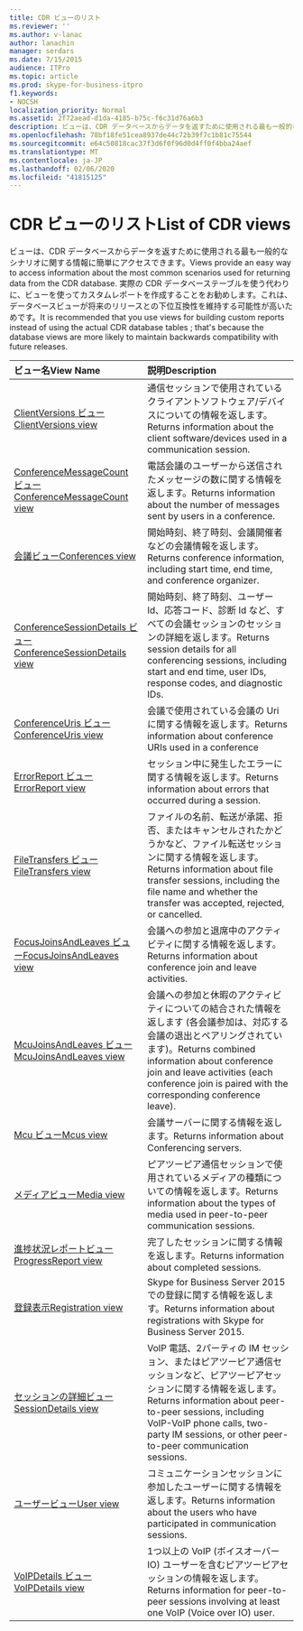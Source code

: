 ```yaml
---
title: CDR ビューのリスト
ms.reviewer: ''
ms.author: v-lanac
author: lanachin
manager: serdars
ms.date: 7/15/2015
audience: ITPro
ms.topic: article
ms.prod: skype-for-business-itpro
f1.keywords:
- NOCSH
localization_priority: Normal
ms.assetid: 2f72aead-d1da-4185-b75c-f6c31d76a6b3
description: ビューは、CDR データベースからデータを返すために使用される最も一般的なシナリオに関する情報に簡単にアクセスできます。 実際の CDR データベーステーブルを使う代わりに、ビューを使ってカスタムレポートを作成することをお勧めします。これは、データベースビューが将来のリリースとの下位互換性を維持する可能性が高いためです。
ms.openlocfilehash: 78bf18fe51cea8937de44c72b39f7c1b81c75544
ms.sourcegitcommit: e64c50818cac37f3d6f0f96d0d4ff0f4bba24aef
ms.translationtype: MT
ms.contentlocale: ja-JP
ms.lasthandoff: 02/06/2020
ms.locfileid: "41815125"
---
```

# <a name="list-of-cdr-views"></a><span data-ttu-id="526b2-104">CDR ビューのリスト</span><span class="sxs-lookup"><span data-stu-id="526b2-104">List of CDR views</span></span>
 
<span data-ttu-id="526b2-105">ビューは、CDR データベースからデータを返すために使用される最も一般的なシナリオに関する情報に簡単にアクセスできます。</span><span class="sxs-lookup"><span data-stu-id="526b2-105">Views provide an easy way to access information about the most common scenarios used for returning data from the CDR database.</span></span> <span data-ttu-id="526b2-106">実際の CDR データベーステーブルを使う代わりに、ビューを使ってカスタムレポートを作成することをお勧めします。これは、データベースビューが将来のリリースとの下位互換性を維持する可能性が高いためです。</span><span class="sxs-lookup"><span data-stu-id="526b2-106">It is recommended that you use views for building custom reports instead of using the actual CDR database tables ; that's because the database views are more likely to maintain backwards compatibility with future releases.</span></span>
  
|<span data-ttu-id="526b2-107">**ビュー名**</span><span class="sxs-lookup"><span data-stu-id="526b2-107">**View Name**</span></span>|<span data-ttu-id="526b2-108">**説明**</span><span class="sxs-lookup"><span data-stu-id="526b2-108">**Description**</span></span>|
|:-----|:-----|
|[<span data-ttu-id="526b2-109">ClientVersions ビュー</span><span class="sxs-lookup"><span data-stu-id="526b2-109">ClientVersions view</span></span>](clientversions-0.md) <br/> |<span data-ttu-id="526b2-110">通信セッションで使用されているクライアントソフトウェア/デバイスについての情報を返します。</span><span class="sxs-lookup"><span data-stu-id="526b2-110">Returns information about the client software/devices used in a communication session.</span></span>  <br/> |
|[<span data-ttu-id="526b2-111">ConferenceMessageCount ビュー</span><span class="sxs-lookup"><span data-stu-id="526b2-111">ConferenceMessageCount view</span></span>](conferencemessagecount-0.md) <br/> |<span data-ttu-id="526b2-112">電話会議のユーザーから送信されたメッセージの数に関する情報を返します。</span><span class="sxs-lookup"><span data-stu-id="526b2-112">Returns information about the number of messages sent by users in a conference.</span></span>  <br/> |
|[<span data-ttu-id="526b2-113">会議ビュー</span><span class="sxs-lookup"><span data-stu-id="526b2-113">Conferences view</span></span>](conferences-0.md) <br/> |<span data-ttu-id="526b2-114">開始時刻、終了時刻、会議開催者などの会議情報を返します。</span><span class="sxs-lookup"><span data-stu-id="526b2-114">Returns conference information, including start time, end time, and conference organizer.</span></span>  <br/> |
|[<span data-ttu-id="526b2-115">ConferenceSessionDetails ビュー</span><span class="sxs-lookup"><span data-stu-id="526b2-115">ConferenceSessionDetails view</span></span>](conferencesessiondetails.md) <br/> |<span data-ttu-id="526b2-116">開始時刻、終了時刻、ユーザー Id、応答コード、診断 Id など、すべての会議セッションのセッションの詳細を返します。</span><span class="sxs-lookup"><span data-stu-id="526b2-116">Returns session details for all conferencing sessions, including start and end time, user IDs, response codes, and diagnostic IDs.</span></span>  <br/> |
|[<span data-ttu-id="526b2-117">ConferenceUris ビュー</span><span class="sxs-lookup"><span data-stu-id="526b2-117">ConferenceUris view</span></span>](conferenceuris-0.md) <br/> |<span data-ttu-id="526b2-118">会議で使用されている会議の Uri に関する情報を返します。</span><span class="sxs-lookup"><span data-stu-id="526b2-118">Returns information about conference URIs used in a conference</span></span>  <br/> |
|[<span data-ttu-id="526b2-119">ErrorReport ビュー</span><span class="sxs-lookup"><span data-stu-id="526b2-119">ErrorReport view</span></span>](errorreport-0.md) <br/> |<span data-ttu-id="526b2-120">セッション中に発生したエラーに関する情報を返します。</span><span class="sxs-lookup"><span data-stu-id="526b2-120">Returns information about errors that occurred during a session.</span></span>  <br/> |
|[<span data-ttu-id="526b2-121">FileTransfers ビュー</span><span class="sxs-lookup"><span data-stu-id="526b2-121">FileTransfers view</span></span>](filetransfers.md) <br/> |<span data-ttu-id="526b2-122">ファイルの名前、転送が承諾、拒否、またはキャンセルされたかどうかなど、ファイル転送セッションに関する情報を返します。</span><span class="sxs-lookup"><span data-stu-id="526b2-122">Returns information about file transfer sessions, including the file name and whether the transfer was accepted, rejected, or cancelled.</span></span>  <br/> |
|[<span data-ttu-id="526b2-123">FocusJoinsAndLeaves ビュー</span><span class="sxs-lookup"><span data-stu-id="526b2-123">FocusJoinsAndLeaves view</span></span>](focusjoinsandleaves-0.md) <br/> |<span data-ttu-id="526b2-124">会議への参加と退席中のアクティビティに関する情報を返します。</span><span class="sxs-lookup"><span data-stu-id="526b2-124">Returns information about conference join and leave activities.</span></span>  <br/> |
|[<span data-ttu-id="526b2-125">McuJoinsAndLeaves ビュー</span><span class="sxs-lookup"><span data-stu-id="526b2-125">McuJoinsAndLeaves view</span></span>](mcujoinsandleaves-0.md) <br/> |<span data-ttu-id="526b2-126">会議への参加と休暇のアクティビティについての結合された情報を返します (各会議参加は、対応する会議の退出とペアリングされています)。</span><span class="sxs-lookup"><span data-stu-id="526b2-126">Returns combined information about conference join and leave activities (each conference join is paired with the corresponding conference leave).</span></span>  <br/> |
|[<span data-ttu-id="526b2-127">Mcu ビュー</span><span class="sxs-lookup"><span data-stu-id="526b2-127">Mcus view</span></span>](mcus-0.md) <br/> |<span data-ttu-id="526b2-128">会議サーバーに関する情報を返します。</span><span class="sxs-lookup"><span data-stu-id="526b2-128">Returns information about Conferencing servers.</span></span>  <br/> |
|[<span data-ttu-id="526b2-129">メディアビュー</span><span class="sxs-lookup"><span data-stu-id="526b2-129">Media view</span></span>](media-0.md) <br/> |<span data-ttu-id="526b2-130">ピアツーピア通信セッションで使用されているメディアの種類についての情報を返します。</span><span class="sxs-lookup"><span data-stu-id="526b2-130">Returns information about the types of media used in peer-to-peer communication sessions.</span></span>  <br/> |
|[<span data-ttu-id="526b2-131">進捗状況レポートビュー</span><span class="sxs-lookup"><span data-stu-id="526b2-131">ProgressReport view</span></span>](progressreport-0.md) <br/> |<span data-ttu-id="526b2-132">完了したセッションに関する情報を返します。</span><span class="sxs-lookup"><span data-stu-id="526b2-132">Returns information about completed sessions.</span></span>  <br/> |
|[<span data-ttu-id="526b2-133">登録表示</span><span class="sxs-lookup"><span data-stu-id="526b2-133">Registration view</span></span>](registration-0.md) <br/> |<span data-ttu-id="526b2-134">Skype for Business Server 2015 での登録に関する情報を返します。</span><span class="sxs-lookup"><span data-stu-id="526b2-134">Returns information about registrations with Skype for Business Server 2015.</span></span>  <br/> |
|[<span data-ttu-id="526b2-135">セッションの詳細ビュー</span><span class="sxs-lookup"><span data-stu-id="526b2-135">SessionDetails view</span></span>](sessiondetails-0.md) <br/> |<span data-ttu-id="526b2-136">VoIP 電話、2パーティの IM セッション、またはピアツーピア通信セッションなど、ピアツーピアセッションに関する情報を返します。</span><span class="sxs-lookup"><span data-stu-id="526b2-136">Returns information about peer-to-peer sessions, including VoIP-VoIP phone calls, two-party IM sessions, or other peer-to-peer communication sessions.</span></span>  <br/> |
|[<span data-ttu-id="526b2-137">ユーザービュー</span><span class="sxs-lookup"><span data-stu-id="526b2-137">User view</span></span>](user.md) <br/> |<span data-ttu-id="526b2-138">コミュニケーションセッションに参加したユーザーに関する情報を返します。</span><span class="sxs-lookup"><span data-stu-id="526b2-138">Returns information about the users who have participated in communication sessions.</span></span>  <br/> |
|[<span data-ttu-id="526b2-139">VoIPDetails ビュー</span><span class="sxs-lookup"><span data-stu-id="526b2-139">VoIPDetails view</span></span>](voipdetails.md) <br/> |<span data-ttu-id="526b2-140">1つ以上の VoIP (ボイスオーバー IO) ユーザーを含むピアツーピアセッションの情報を返します。</span><span class="sxs-lookup"><span data-stu-id="526b2-140">Returns information for peer-to-peer sessions involving at least one VoIP (Voice over IO) user.</span></span>  <br/> |
   

